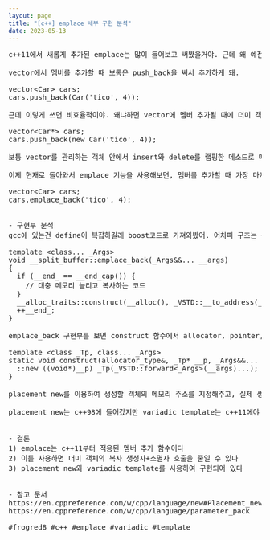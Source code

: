 ```yaml
---
layout: page
title: "[c++] emplace 세부 구현 분석"
date: 2023-05-13
---
```


<pre>
c++11에서 새롭게 추가된 emplace는 많이 들어보고 써봤을거야. 근데 왜 예전에는 이렇게 좋은 기능이 없었을까? 에서 시작된 궁금증을 풀어본 글이야.

vector에서 멤버를 추가할 때 보통은 push_back을 써서 추가하게 돼.

vector&lt;Car> cars;
cars.push_back(Car('tico', 4));

근데 이렇게 쓰면 비효율적이야. 왜냐하면 vector에 멤버 추가될 때에 더미 객체의 복사 생성자+소멸자가 호출되기 때문이야. 그래서 예전에는 생성자가 한번만 호출되도록 포인터만 넣는 방식도 쓰곤 했어.

vector&lt;Car*> cars;
cars.push_back(new Car('tico', 4));

보통 vector를 관리하는 객체 안에서 insert와 delete를 랩핑한 메소드로 메모리 생성과 삭제를 안보이게 처리하거나 메모리풀이랑 연계해서 쓰기도 했지.

이제 현재로 돌아와서 emplace 기능을 사용해보면, 멤버를 추가할 때 가장 마지막 메모리 주소에 직접 생성하기 때문에 기존의 push_back에 비해 복사 생성자+소멸자가 호출되지 않는 장점이 있어. 이렇게 생성자에 들어가는 인자를 호출해주면 돼.

vector&lt;Car> cars;
cars.emplace_back('tico', 4);


- 구현부 분석
gcc에 있는건 define이 복잡하길래 boost코드로 가져와봤어. 어차피 구조는 동일해.

template &lt;class... _Args>
void __split_buffer::emplace_back(_Args&&... __args)
{
  if (__end_ == __end_cap()) {
    // 대충 메모리 늘리고 복사하는 코드
  }
  __alloc_traits::construct(__alloc(), _VSTD::__to_address(__end_), _VSTD::forward&lt;_Args>(__args)...);
  ++__end_;
}

emplace_back 구현부를 보면 construct 함수에서 allocator, pointer, std::forward로 가변 인자를 전달하는데 저 construct 함수는 이렇게 구현되어 있어.

template &lt;class _Tp, class... _Args>
static void construct(allocator_type&, _Tp* __p, _Args&&... __args) {
  ::new ((void*)__p) _Tp(_VSTD::forward&lt;_Args>(__args)...);
}

placement new를 이용하여 생성할 객체의 메모리 주소를 지정해주고, 실제 생성은 variadic template로 생성자에 가변 인자로 넣어주고 있어.

placement new는 c++98에 들어갔지만 variadic template는 c++11에야 비로소 개발된 기능이야. 따라서 저 가변 인자 기능으로 인해 현재 우리가 아는 emplace 로직이 구현될 수 있었던 거야.


- 결론
1) emplace는 c++11부터 적용된 멤버 추가 함수이다
2) 이를 사용하면 더미 객체의 복사 생성자+소멸자 호출을 줄일 수 있다
3) placement new와 variadic template를 사용하여 구현되어 있다


- 참고 문서
https://en.cppreference.com/w/cpp/language/new#Placement_new
https://en.cppreference.com/w/cpp/language/parameter_pack

#frogred8 #c++ #emplace #variadic #template